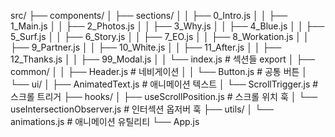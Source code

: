 src/
├── components/
│ ├── sections/
│ │ ├── 0_Intro.js
│ │ ├── 1_Main.js
│ │ ├── 2_Photos.js
│ │ ├── 3_Why.js
│ │ ├── 4_Blue.js
│ │ ├── 5_Surf.js
│ │ ├── 6_Story.js
│ │ ├── 7_EO.js
│ │ ├── 8_Workation.js
│ │ ├── 9_Partner.js
│ │ ├── 10_White.js
│ │ ├── 11_After.js
│ │ ├── 12_Thanks.js
│ │ ├── 99_Modal.js
│ │ └── index.js # 섹션들 export
│ ├── common/
│ │ ├── Header.js # 네비게이션
│ │ └── Button.js # 공통 버튼
│ └── ui/
│ ├── AnimatedText.js # 애니메이션 텍스트
│ └── ScrollTrigger.js # 스크롤 트리거
├── hooks/
│ ├── useScrollPosition.js # 스크롤 위치 훅
│ └── useIntersectionObserver.js # 인터섹션 옵저버 훅
├── utils/
│ └── animations.js # 애니메이션 유틸리티
└── App.js
